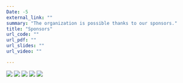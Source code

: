 ```yaml
---
Date: -5
external_link: ""
summary: "The organization is possible thanks to our sponsors."
title: "Sponsors"
url_code: ""
url_pdf: ""
url_slides: ""
url_video: ""

---
```


![](/albums/Sponsors/Riskconcile.png)
![](/albums/Sponsors/KPMG.png)
![](/albums/Sponsors/KBC.png)
![](/albums/Sponsors/Pwc.PNG)
![](/albums/Sponsors/Deloitte.PNG)


